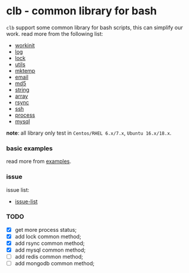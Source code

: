 clb - common library for bash
=============================

`clb` support some common library for bash scripts, this can simplify our work. read more from the following list:

* [workinit](doc/workinit.md)
* [log](doc/log.md)
* [lock](doc/lock.md)
* [utils](doc/utils.md)
* [mktemp](doc/mktemp.md)
* [email](doc/email.md)
* [md5](doc/md5.md)
* [string](doc/string.md)
* [array](doc/array.md)
* [rsync](doc/rsync.md)
* [ssh](doc/ssh.md)
* [process](doc/process.md)
* [mysql](doc/mysql.md)

**note**: all library only test in `Centos/RHEL 6.x/7.x`, `Ubuntu 16.x/18.x`. 

### basic examples

read more from [examples](examples/).

### issue

issue list:

* [issue-list](doc/issue-list.md)  

### TODO

- [x] get more process status;
- [x] add lock common method;
- [x] add rsync common method;
- [x] add mysql common method;
- [ ] add redis common method;
- [ ] add mongodb common method;
